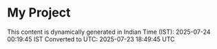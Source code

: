 # My Project

This content is dynamically generated in Indian Time (IST): 2025-07-24 00:19:45 IST
Converted to UTC: 2025-07-23 18:49:45 UTC
